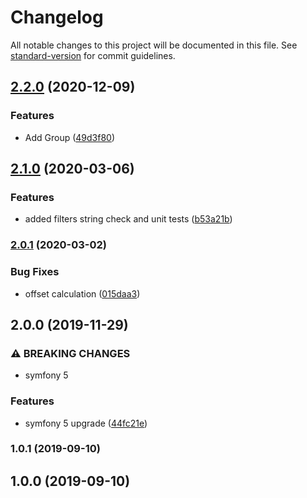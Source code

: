 # Changelog

All notable changes to this project will be documented in this file. See [standard-version](https://github.com/conventional-changelog/standard-version) for commit guidelines.

## [2.2.0](https://github.com/escsrl/requestparams/compare/v2.1.0...v2.2.0) (2020-12-09)


### Features

* Add Group ([49d3f80](https://github.com/escsrl/requestparams/commit/49d3f80d7ca9c8bd898ad7d57b1f0da42079c3ed))

## [2.1.0](https://github.com/escsrl/requestparams/compare/v2.0.1...v2.1.0) (2020-03-06)


### Features

* added filters string check and unit tests ([b53a21b](https://github.com/escsrl/requestparams/commit/b53a21bcd538f231ca22961598eea9e0e5ffdbd7))

### [2.0.1](https://github.com/escsrl/requestparams/compare/v2.0.0...v2.0.1) (2020-03-02)


### Bug Fixes

* offset calculation ([015daa3](https://github.com/escsrl/requestparams/commit/015daa3b9e2bf04a6f03cda5911342c71600913d))

## 2.0.0 (2019-11-29)


### ⚠ BREAKING CHANGES

* symfony 5

### Features

* symfony 5 upgrade ([44fc21e](https://github.com/escsrl/requestparams/commit/44fc21e06c5d8962c8a25828be10cd4a3ce83cfd))

### 1.0.1 (2019-09-10)

## 1.0.0 (2019-09-10)
